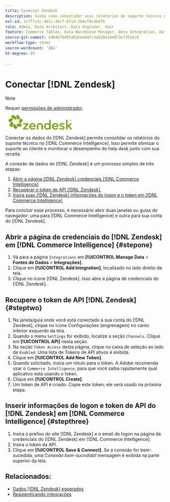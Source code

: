 ```yaml
---
title: Conectar Zendesk
description: Saiba como consolidar seus relatórios de suporte técnico no [!DNL Commerce Intelligence].
exl-id: 1c7f7c5c-4b1c-4bcf-8f1d-2b4cf9cdb0fb
role: Admin, Data Architect, Data Engineer, User
feature: Commerce Tables, Data Warehouse Manager, Data Integration, Data Import/Export
source-git-commit: 4d04b79d55d02bee6dfc3a810e144073e7353ec0
workflow-type: tm+mt
source-wordcount: '261'
ht-degree: 0%

---
```


# Conectar [!DNL Zendesk]

>[!NOTE]
>
>Requer [permissões de administrador](../../../administrator/user-management/user-management.md).

![Logotipo do Zendesk](../../../assets/Zendesk_logo.png)

Conectar os dados do [!DNL Zendesk] permite consolidar os relatórios do suporte técnico no [!DNL Commerce Intelligence]. Isso permite otimizar o suporte ao cliente e monitorar o desempenho do help desk junto com sua receita.

A conexão de dados do [!DNL Zendesk] é um processo simples de três etapas:

1. [Abrir a página  [!DNL Zendesk] credenciais [!DNL Commerce Intelligence]](#stepone)
1. [Recuperar o token de API  [!DNL Zendesk] &#x200B;](#steptwo)
1. [Insira suas  [!DNL Zendesk] informações de logon e o token em  [!DNL Commerce Intelligence]](#stepthree)

Para concluir esse processo, é necessário abrir duas janelas ou guias do navegador: uma para [!DNL Commerce Intelligence] e outra para sua conta do [!DNL Zendesk].

## Abrir a página de credenciais do [!DNL Zendesk] em [!DNL Commerce Intelligence] {#stepone}

1. Vá para a página `Integrations` em **[!UICONTROL Manage Data** > **&#x200B; Fontes de Dados &#x200B;**> **Integrações]**.
1. Clique em **[!UICONTROL Add Integration]**, localizado no lado direito da tela.
1. Clique no ícone [!DNL Zendesk]. Isso abre a página de credenciais do [!DNL Zendesk].

## Recupere o token de API [!DNL Zendesk] {#steptwo}

1. Na janela/guia onde você está conectado à sua conta do [!DNL Zendesk], clique no ícone Configurações (engrenagem) no canto inferior esquerdo da tela.
1. Quando o menu `Settings` for exibido, localize a seção `Channels`. Clique em **[!UICONTROL API]** nesta seção.
1. Na seção `Token Access` desta página, clique na caixa de seleção ao lado de `Enabled`. Uma lista de Tokens de API ativos é exibida.
1. Clique em **[!UICONTROL Add New Token]**.
1. Quando solicitado, insira um rótulo para o token. A Adobe recomenda usar o `Commerce Intelligence`, para que você saiba rapidamente qual aplicativo está usando o token.
1. Clique em **[!UICONTROL Create]**.
1. Um token de API é criado. Copie este token; ele será usado na próxima etapa.

## Inserir informações de logon e token de API do [!DNL Zendesk] em [!DNL Commerce Intelligence] {#stepthree}

1. Insira o prefixo do site [!DNL Zendesk] e o email de logon na página de credenciais do [!DNL Zendesk] em [!DNL Commerce Intelligence].
1. Insira o token da API.
1. Clique em **[!UICONTROL Save & Connect]**. Se a conexão for bem-sucedida, uma *Conexão bem-sucedida!* mensagem é exibida na parte superior da tela.

## Relacionados:

* [Dados  [!DNL Zendesk]  esperados](../integrations/exp-zendesk-data.md)
* [Reautenticando integrações](https://experienceleague.adobe.com/docs/commerce-knowledge-base/kb/how-to/mbi-reauthenticating-integrations.html)
